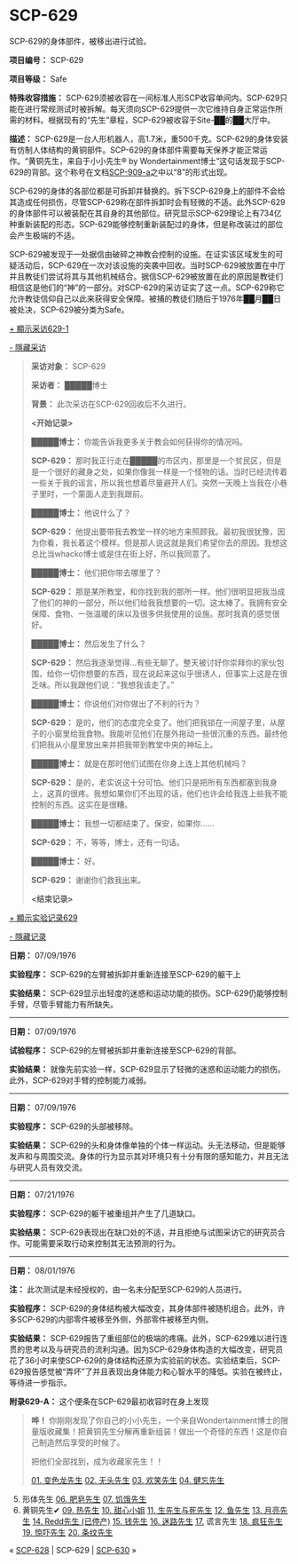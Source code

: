 # SCP-629
                        




SCP-629的身体部件，被移出进行试验。



**项目编号：** SCP-629

**项目等级：** Safe

**特殊收容措施：** SCP-629须被收容在一间标准人形SCP收容单间内。SCP-629只能在进行常规测试时被拆解。每天须向SCP-629提供一次它维持自身正常运作所需的材料。根据现有的“先生”章程，SCP-629被收容于Site-██的██大厅中。

**描述：** SCP-629是一台人形机器人，高1.7米，重500千克。SCP-629的身体安装有仿制人体结构的黄铜部件。SCP-629的身体部件需要每天保养才能正常运作。“黄铜先生，来自于小小先生® by Wondertainment博士”这句话发现于SCP-629的背部。这个称号在文档[SCP-909-a](/scp-909)之中以“8”的形式出现。

SCP-629的身体的各部位都是可拆卸并替换的。拆下SCP-629身上的部件不会给其造成任何损伤，尽管SCP-629称在部件拆卸时会有轻微的不适。此外SCP-629的身体部件可以被装配在其自身的其他部位。研究显示SCP-629理论上有734亿种重新装配的形态。SCP-629能够控制重新装配过的身体，但是称改装过的部位会产生极端的不适。

SCP-629被发现于一处据信由破碎之神教会控制的设施。在证实该区域发生的可疑活动后，SCP-629在一次对该设施的突袭中回收。当时SCP-629被放置在中厅并且教徒们尝试将其与其他机械结合。据信SCP-629被放置在此的原因是教徒们相信这是他们的“神”的一部分。对SCP-629的采访证实了这一点。SCP-629称它允许教徒信仰自己以此来获得安全保障。被捕的教徒们随后于1976年██月██日被处决，SCP-629被分类为Safe。


<a shape='rect' class='collapsible-block-link' href='javascript:;'>+&#160;&#39023;&#31034;&#37319;&#35775;629-1</a>

<a shape='rect' class='collapsible-block-link' href='javascript:;'>-&#160;&#38577;&#34255;&#37319;&#35775;</a>


> **采访对象：** SCP-629
> 
> **采访者：** █████博士
> 
> **背景：** 此次采访在SCP-629回收后不久进行。
> 
> **<开始记录>** 
> 
> **█████博士：** 你能告诉我更多关于教会如何获得你的情况吗。
> 
> **SCP-629：** 那时我正行走在█████的市区内，那里是一个贫民区，但是是一个很好的藏身之处，如果你像我一样是一个怪物的话。当时已经流传着一些关于我的谣言，所以我也想着尽量避开人们。突然一天晚上当我在小巷子里时，一个蒙面人走到我跟前。
> 
> **█████博士：** 他说什么了？
> 
> **SCP-629：** 他提出要带我去教堂一样的地方来照顾我。最初我很犹豫，因为你看，我长着这个模样。但是那人说这就是我们希望你去的原因。我想这总比当whacko博士或是住在街上好，所以我同意了。
> 
> **█████博士：** 他们把你带去哪里了？
> 
> **SCP-629：** 那是某所教堂，和你找到我的那所一样。他们很明显把我当成了他们的神的一部分，所以他们给我我想要的一切。这太棒了。我拥有安全保障、食物、一张温暖的床以及很多供我使用的设施。那时我真的感觉很好。
> 
> **█████博士：** 然后发生了什么？
> 
> **SCP-629：** 然后我逐渐觉得…有些无聊了。整天被讨好你崇拜你的家伙包围，给你一切你想要的东西，现在说起来这似乎很诱人，但事实上这是在很乏味。所以我跟他们说：“我想我该走了。”
> 
> **█████博士：** 你说他们对你做出了不利的行为？
> 
> **SCP-629：** 是的，他们的态度完全变了。他们把我锁在一间屋子里，从屋子的小窗里给我食物。我能听见他们在屋外拖动一些很沉重的东西。最终他们把我从小屋里放出来并把我带到教堂中央的神坛上。
> 
> **█████博士：** 就是在那时他们试图在你身上连上其他机械吗？
> 
> **SCP-629：** 是的，老实说这十分可怕。他们只是把所有东西都塞到我身上，这真的很疼。我想如果你们不出现的话，他们也许会给我连上些我不能控制的东西。这实在是很糟。
> 
> **█████博士：** 我想一切都结束了。保安，如果你……
> 
> **SCP-629：** 不，等等，博士，还有一句话。
> 
> **█████博士：** 好。
> 
> **SCP-629：** 谢谢你们救我出来。
> 
> **<结束记录>** 
> 





<a shape='rect' class='collapsible-block-link' href='javascript:;'>+&#160;&#39023;&#31034;&#23454;&#39564;&#35760;&#24405;629</a>

<a shape='rect' class='collapsible-block-link' href='javascript:;'>-&#160;&#38577;&#34255;&#35760;&#24405;</a>

**日期：** 07/09/1976

**实验程序：** SCP-629的左臂被拆卸并重新连接至SCP-629的躯干上

**实验结果：** SCP-629显示出轻度的迷惑和运动功能的损伤。SCP-629仍能够控制手臂，尽管手臂能力有所缺失。


---

**日期：** 07/09/1976

**试验程序：** SCP-629的左臂被拆卸并重新连接至SCP-629的背部。

**实验结果：** 就像先前实验一样，SCP-629显示了轻微的迷惑和运动能力的损伤。此外，SCP-629对手臂的控制能力减弱。


---

**日期：** 07/09/1976

**实验程序：** SCP-629的头部被移除。

**实验结果：** SCP-629的头和身体像单独的个体一样运动。头无法移动，但是能够发声和与周围交流。身体的行为显示其对环境只有十分有限的感知能力，并且无法与研究人员有效交流。


---

**日期：** 07/21/1976

**实验程序：** SCP-629的躯干被重组并产生了几道缺口。

**实验结果：** SCP-629表现出在缺口处的不适，并且拒绝与试图采访它的研究员合作。可能需要采取行动来控制其无法预测的行为。


---

**日期：** 08/01/1976

**注：** 此次测试是未经授权的，由一名未分配至SCP-629的人员进行。

**实验程序：** SCP-629的身体结构被大幅改变，其身体部件被随机组合。此外，许多SCP-629的内部零件被移至外侧，外部零件被移至内侧。

**实验结果：** SCP-629报告了重组部位的极端的疼痛。此外，SCP-629难以进行连贯的思考以及与研究员的流利沟通。因为SCP-629身体构造的大幅改变，研究员花了36小时来使SCP-629的身体结构还原为实验前的状态。实验结束后，SCP-629报告感觉被“弄坏”了并且表现出身体能力和心智水平的降低。实验在被终止，等待进一步指示。




**附录629-A：** 这个便条在SCP-629最初收容时在身上发现


> **哗！** 你刚刚发现了你自己的小小先生，一个来自Wondertainment博士的限量版收藏集！把黄铜先生分解再重新组装！做出一个奇怪的东西！这是你自己制造然后享受的时候了。
> 
> 把他们全部找到，成为收藏家先生！！
> 
> [01. 变色龙先生](/scp-905)
[02. 无头先生](/scp-2287)
[03. 欢笑先生](/scp-1799)
[04. 健忘先生](/scp-909)
05. 形体先生
[06. 肥皂先生](/scp-1908)
[07. 饥饿先生](/scp-913)
08. 黄铜先生✔
[09. 热先生](/scp-644)
[10. 甜心小姐](/scp-2396)
[11. 生先生与死先生](/scp-1007)
[12. 鱼先生](/scp-527)
[13. 月亮先生](/scp-917)
[14. Redd先生 (已停产)](/scp-redd)
[15. 钱先生](/scp-2855)
[16. 迷路先生](/scp-920)
[17.](/scp-2284) 谎言先生
[18. 疯狂先生](/scp-2428)
[19. 惊吓先生](/scp-2933)
[20. 条纹先生](/scp-2148)
> 



« [SCP-628](/scp-628) | SCP-629 | [SCP-630](/scp-630) »





                    